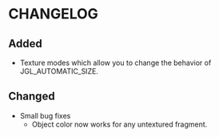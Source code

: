 # CHANGELOG

## Added
* Texture modes which allow you to change the behavior of JGL_AUTOMATIC_SIZE.

## Changed
* Small bug fixes
  * Object color now works for any untextured fragment.